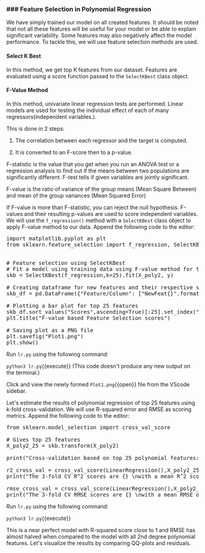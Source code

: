 ### ### Feature Selection in Polynomial Regression
We have simply trained our model on all created features. It should be noted that not all these features will be useful for your model or be able to explain significant variability. Some features may also negatively affect the model performance. To tackle this, we will use feature selection methods are used.

#### Select K Best
In this method, we get top K features from our dataset. Features are evaluated using a score function passed to the `SelectKBest` class object. 

#### F-Value Method
In this method, univariate linear regression tests are performed. Linear models are used for testing the individual effect of each of many regressors(independent variables.).

This is done in 2 steps:

1. The correlation between each regressor and the target is computed.

2. It is converted to an F-score then to a p-value.

F-statistic is the value that you get when you run an ANOVA test or a regression analysis to find out if the means between two populations are significantly different. F-test tells if given variables are jointly significant. 

F-value is the ratio of variance of the group means (Mean Square Between) and mean of the group variances (Mean Squared Error)

If F-value is more than F-statistic, you can reject the null hypothesis. F-values and their resulting p-values are used to score independent variables. We will use the `f_regression()` method with a `SelectKBest` class object to apply F-value method to our data. Append the following code to the editor:

<pre class="file" data-filename="lr.py" data-target="append">
import matplotlib.pyplot as plt
from sklearn.feature_selection import f_regression, SelectKBest


# Feature selection using SelectKBest
# Fit a model using training data using F-value method for top 25 features 
skb = SelectKBest(f_regression,k=25).fit(X_poly2, y)

# Creating dataframe for new features and their respective scores
skb_df = pd.DataFrame({"Feature/Column": ["NewFeat{}".format(i) for i in range(1,X_poly2.shape[1]+1)],"Scores":skb.scores_})

# Plotting a bar plot for top 25 features
skb_df.sort_values("Scores",ascending=True)[:25].set_index("Feature/Column").plot(kind="barh",figsize=(6,8))
plt.title("F-value based Feature Selection scores")

# Saving plot as a PNG file
plt.savefig("Plot1.png")
plt.show()
</pre>

Run `lr.py` using the following command:

`python3 lr.py`{{execute}} (This code doesn't produce any new output on the terminal.)

Click and view the newly formed `Plot1.png`{{open}} file from the VScode sidebar.

Let's estimate the results of polynomial regression of top 25 features using k-fold cross-validation. We will use R-squared error and RMSE as scoring metrics. Append the following code to the editor: 

<pre class="file" data-filename="lr.py" data-target="append">
from sklearn.model_selection import cross_val_score

# Gives top 25 features
X_poly2_25 = skb.transform(X_poly2)

print("Cross-validation based on top 25 polynomial features:")

r2_cross_val = cross_val_score(LinearRegression(),X_poly2_25,y,cv=3,scoring="r2")
print("The 3-fold CV R^2 scores are {} \nwith a mean R^2 score of {:.4f}".format(r2_cross_val,np.mean(r2_cross_val)))

rmse_cross_val = cross_val_score(LinearRegression(),X_poly2_25,y,cv=3,scoring="neg_root_mean_squared_error")
print("The 3-fold CV RMSE scores are {} \nwith a mean RMSE of {:.4f}".format([-i for i in rmse_cross_val],-np.mean(rmse_cross_val)))
</pre>

Run `lr.py` using the following command:

`python3 lr.py`{{execute}}

This is a near perfect model with R-squared score close to 1 and RMSE has almost halved when compared to the model with all 2nd degree polynomial features. Let's visualize the results by comparing QQ-plots and residuals.